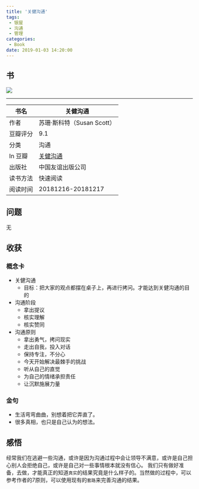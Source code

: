 ```yaml
---
title: '关健沟通'
tags:
 - 银屋
 - 沟通
 - 管理
categories:
 - Book
date: 2019-01-03 14:20:00
---
```


## 书
![](https://img1.doubanio.com/view/subject/l/public/s29879408.jpg)

---


| 书名 | 关健沟通 |
| --- | --- |
| 作者 | 苏珊·斯科特（Susan Scott）|
| 豆瓣评分 | 9.1 |
| 分类 | 沟通 |
| In 豆瓣 | [关健沟通](https://book.douban.com/subject/30317645/) |
| 出版社 | 中国友谊出版公司 |
| 读书方法 | 快速阅读 |
| 阅读时间 | 20181216-20181217 |

<!--more-->

## 问题

无

## 收获

### 概念卡


- 关健沟通
    - 目标：把大家的观点都摆在桌子上，再进行拷问。才能达到关健沟通的目的
- 沟通阶段
    - 拿出提议
    - 核实理解
    - 核实赞同
- 沟通原则
    - 拿出勇气，拷问现实
    - 走出自我，投入对话
    - 保持专注，不分心
    - 今天开始解决最棘手的挑战
    - 听从自己的直觉
    - 为自己的情绪承担责任
    - 让沉默施展力量


### 金句

- 生活弯弯曲曲，别想着把它弄直了。
- 很多真相，也只是自己认为的想法。

## 感悟

经常我们在逃避一些沟通，或许是因为沟通过程中会让领导不满意，或许是自己担心别人会拒绝自己，或许是自己对一些事情根本就没有信心。
我们只有做好准备，去做，才能真正的知道`真实`的结果究竟是什么样子的。当然做的过程中，可以参考作者的7原则，可以使用现有的`套路`来完善沟通的结果。